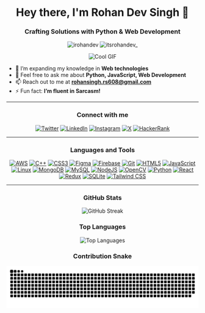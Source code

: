 <h1 align="center">Hey there, I'm Rohan Dev Singh 👋</h1>
<h3 align="center">Crafting Solutions with Python & Web Development</h3>

<p align="center">
  <img src="https://komarev.com/ghpvc/?username=irohandev&label=Profile%20Views&color=brightgreen&style=flat-square" alt="irohandev" />
  <img src="https://img.shields.io/twitter/follow/itsrohandev_?logo=twitter&style=flat-square" alt="itsrohandev_" />
</p>

<p align="center">
  <img src="https://user-images.githubusercontent.com/74038190/225813708-98b745f2-7d22-48cf-9150-083f1b00d6c9.gif" alt="Cool GIF" width="400"/>
</p>

- 🌱 I’m expanding my knowledge in **Web technologies**
- 💬 Feel free to ask me about **Python, JavaScript, Web Development**
- 📫 Reach out to me at **rohansingh.rs608@gmail.com**
- ⚡ Fun fact: **I’m fluent in Sarcasm!**

---

<h3 align="center">Connect with me</h3>
<p align="center">
  <a href="https://twitter.com/itsrohandev_" target="blank"><img src="https://img.icons8.com/fluent/48/000000/twitter.png" alt="Twitter"/></a>
  <a href="https://linkedin.com/in/rohan-dev-singh-048511210" target="blank"><img src="https://img.icons8.com/fluent/48/000000/linkedin.png" alt="LinkedIn"/></a>
  <a href="https://instagram.com/itsrohandev_" target="blank"><img src="https://img.icons8.com/fluent/48/000000/instagram-new.png" alt="Instagram"/></a>
  <a href="https://x.com/itsrohandev_" target="blank"><img src="https://img.icons8.com/ios-filled/50/000000/x-logo.png" alt="X" width="48"/></a>
  <a href="https://www.hackerrank.com/rohansingh_rs608" target="blank"><img src="https://img.icons8.com/external-tal-revivo-filled-tal-revivo/48/000000/external-hackerrank-is-a-technology-company-that-focuses-on-competitive-programming-logo-filled-tal-revivo.png" alt="HackerRank"/></a>
</p>

---

<h3 align="center">Languages and Tools</h3>
<p align="center">
  <a href="https://aws.amazon.com" target="_blank" rel="noreferrer"><img src="https://img.icons8.com/color/48/000000/amazon-web-services.png" alt="AWS"/></a>
  <a href="https://www.w3schools.com/cpp/" target="_blank" rel="noreferrer"><img src="https://img.icons8.com/color/48/000000/c-plus-plus-logo.png" alt="C++"/></a>
  <a href="https://www.w3schools.com/css/" target="_blank" rel="noreferrer"><img src="https://img.icons8.com/color/48/000000/css3.png" alt="CSS3"/></a>
  <a href="https://www.figma.com/" target="_blank" rel="noreferrer"><img src="https://img.icons8.com/fluent/48/000000/figma.png" alt="Figma"/></a>
  <a href="https://firebase.google.com/" target="_blank" rel="noreferrer"><img src="https://img.icons8.com/color/48/000000/firebase.png" alt="Firebase"/></a>
  <a href="https://git-scm.com/" target="_blank" rel="noreferrer"><img src="https://img.icons8.com/color/48/000000/git.png" alt="Git"/></a>
  <a href="https://www.w3.org/html/" target="_blank" rel="noreferrer"><img src="https://img.icons8.com/color/48/000000/html-5.png" alt="HTML5"/></a>
  <a href="https://developer.mozilla.org/en-US/docs/Web/JavaScript" target="_blank" rel="noreferrer"><img src="https://img.icons8.com/color/48/000000/javascript.png" alt="JavaScript"/></a>
  <a href="https://www.linux.org/" target="_blank" rel="noreferrer"><img src="https://img.icons8.com/color/48/000000/linux.png" alt="Linux"/></a>
  <a href="https://www.mongodb.com/" target="_blank" rel="noreferrer"><img src="https://img.icons8.com/color/48/000000/mongodb.png" alt="MongoDB"/></a>
  <a href="https://www.mysql.com/" target="_blank" rel="noreferrer"><img src="https://img.icons8.com/color/48/000000/mysql-logo.png" alt="MySQL"/></a>
  <a href="https://nodejs.org" target="_blank" rel="noreferrer"><img src="https://img.icons8.com/color/48/000000/nodejs.png" alt="NodeJS"/></a>
  <a href="https://opencv.org/" target="_blank" rel="noreferrer"><img src="https://img.icons8.com/color/48/000000/opencv.png" alt="OpenCV"/></a>
  <a href="https://www.python.org" target="_blank" rel="noreferrer"><img src="https://img.icons8.com/color/48/000000/python.png" alt="Python"/></a>
  <a href="https://reactjs.org/" target="_blank" rel="noreferrer"><img src="https://img.icons8.com/color/48/000000/react-native.png" alt="React"/></a>
  <a href="https://redux.js.org" target="_blank" rel="noreferrer"><img src="https://img.icons8.com/color/48/000000/redux.png" alt="Redux"/></a>
  <a href="https://www.sqlite.org/" target="_blank" rel="noreferrer"><img src="https://img.icons8.com/ios-filled/48/ffffff/sqlite.png" alt="SQLite"/></a>
  <a href="https://tailwindcss.com/" target="_blank" rel="noreferrer"><img src="https://img.icons8.com/fluency/48/000000/tailwind_css.png" alt="Tailwind CSS"/></a>
</p>

---

<h3 align="center">GitHub Stats</h3>
<p align="center">
  <img src="https://github-readme-streak-stats.herokuapp.com/?user=irohandev&theme=radical" alt="GitHub Streak" width="450"/>
</p>

<h3 align="center">Top Languages</h3>
<p align="center">
  <img src="https://github-readme-stats.vercel.app/api/top-langs/?username=irohandev&layout=compact&theme=radical" alt="Top Languages" width="400"/>
</p>

<h3 align="center">Contribution Snake</h3>
<p align="center">
  <img src="https://raw.githubusercontent.com/Platane/snk/output/github-contribution-grid-snake.svg" alt="Snake animation"/>
</p>
